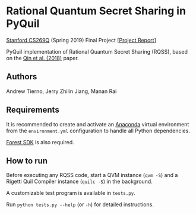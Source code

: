 # Rational Quantum Secret Sharing in PyQuil
[Stanford CS269Q](https://cs269q.stanford.edu/) (Spring 2019) Final Project [[Project Report](https://github.com/zjiang23/CS269Q-QSS/blob/master/cs269q_rqss_project_report.pdf)]

PyQuil implementation of Rational Quantum Secret Sharing (RQSS), based on the [Qin et al. (2018)](https://www.nature.com/articles/s41598-018-29051-z) paper.

## Authors
Andrew Tierno, Jerry Zhilin Jiang, Manan Rai

## Requirements
It is recommended to create and activate an [Anaconda](https://www.anaconda.com/distribution/) virtual environment from the `environment.yml` configuration to handle all Python dependencies.

[Forest SDK](https://www.rigetti.com/forest) is also required.


## How to run
Before executing any RQSS code, start a QVM instance (`qvm -S`) and a Rigetti Quil Compiler instance (`quilc -S`) in the background.

A customizable test program is available in `tests.py`.

Run `python tests.py --help` (or `-h`) for detailed instructions.
